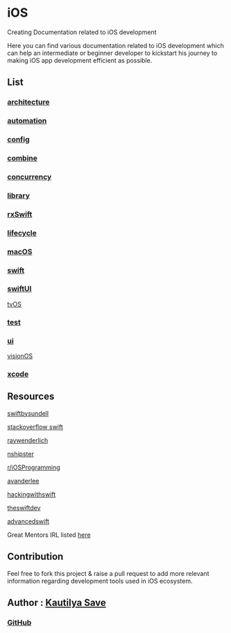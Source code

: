 # iOS

Creating Documentation related to iOS development

Here you can find various documentation related to iOS development which can help an intermediate or beginner developer to kickstart his journey to making iOS app development efficient as possible.

## List

### [architecture](ReadMe_architecture.md)

### [automation](README_automation.md)

### [config](README_config)

### [combine](README_combine.md)

### [concurrency](README_concurrency.md)

### [library](README_library.md)

### [rxSwift](README_rxSwift.md)

### [lifecycle](README_lifecycle.md)

### [macOS](README_macOS.md)

### [swift](README_swift.md)

### [swiftUI](README_swiftUI.md)

[tvOS](README_tvOS.md)

### [test](README_test.md)

### [ui](README_ui.md)

[visionOS](README_VisionOS.md)

### [xcode](README_xcode.md)

## Resources

[swiftbysundell](https://www.swiftbysundell.com/)

[stackoverflow swift](https://stackoverflow.com/questions/tagged/swift) 

[raywenderlich](https://www.raywenderlich.com/ios/articles)

[nshipster](https://nshipster.com/)

[r/iOSProgramming](https://www.reddit.com/r/iOSProgramming/)

[avanderlee](https://www.avanderlee.com/)

[hackingwithswift](https://www.hackingwithswift.com/)

[theswiftdev](https://theswiftdev.com/news/)

[advancedswift](https://www.advancedswift.com/)

Great Mentors IRL listed [here](misc/resources#Offline)

## Contribution

Feel free to fork this project & raise a pull request to add more relevant information regarding development tools used in iOS ecosystem.

## Author : [Kautilya Save](https://kautilya.design/)

### [GitHub](https://github.com/SensehacK)
